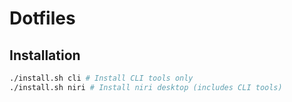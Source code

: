 # Dotfiles

## Installation

```sh
./install.sh cli # Install CLI tools only
./install.sh niri # Install niri desktop (includes CLI tools)
```
